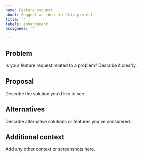 ```yaml
---
name: Feature request
about: Suggest an idea for this project
title: ''
labels: enhancement
assignees: ''

---
```


## Problem
Is your feature request related to a problem? Describe it clearly.

## Proposal
Describe the solution you'd like to see.

## Alternatives
Describe alternative solutions or features you've considered.

## Additional context
Add any other context or screenshots here.
